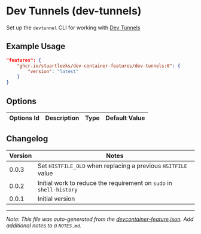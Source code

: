 
# Dev Tunnels (dev-tunnels)

Set up the `devtunnel` CLI for working with [Dev Tunnels](https://learn.microsoft.com/en-us/azure/developer/dev-tunnels/overview)

## Example Usage

```json
"features": {
    "ghcr.io/stuartleeks/dev-container-features/dev-tunnels:0": {
        "version": "latest"
    }
}
```

## Options

| Options Id | Description | Type | Default Value |
|-----|-----|-----|-----|



## Changelog

| Version | Notes                                                               |
| ------- | ------------------------------------------------------------------- |
| 0.0.3   | Set `HISTFILE_OLD` when replacing a previous `HSITFILE` value       |
| 0.0.2   | Initial work to reduce the requirement on `sudo` in `shell-history` |
| 0.0.1   | Initial version                                                     |

---

_Note: This file was auto-generated from the [devcontainer-feature.json](https://github.com/stuartleeks/dev-container-features/blob/main/src/dev-tunnels/devcontainer-feature.json).  Add additional notes to a `NOTES.md`._
